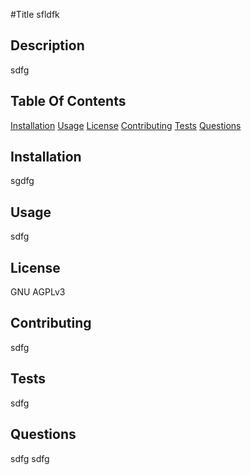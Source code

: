 
 #Title 
 sfldfk

 ## Description
 sdfg

 ## Table Of Contents
 [Installation](#installation)
 [Usage](#usage)
 [License](#license)
 [Contributing](#contributing)
 [Tests](#tests)
 [Questions](#contact)
 
 
 

 
## Installation
sgdfg


## Usage
sdfg

## License
GNU AGPLv3
 

## Contributing
sdfg



## Tests 
sdfg




## Questions
sdfg
sdfg

